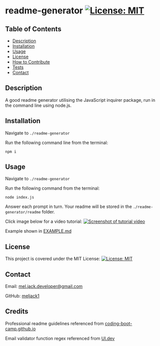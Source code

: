 # readme-generator [![License: MIT](https://img.shields.io/badge/License-MIT-yellow.svg)](https://opensource.org/licenses/MIT)

## Table of Contents
* [Description](#description)
* [Installation](#installation)
* [Usage](#usage)
* [License](#license)
* [How to Contribute](#how-to-contribute)
* [Tests](#tests)
* [Contact](#contact)

## Description
A good readme generator utilising the JavaScript inquirer package, run in the command line using node.js. 

## Installation
Navigate to ```./readme-generator```

Run the following command line from the terminal: 

```npm i```

## Usage
Navigate to ```./readme-generator```

Run the following command from the terminal: 

```node index.js```

Answer each prompt in turn. Your readme will be stored in the ```./readme-generator/readme``` folder.

Click image below for a video tutorial:
[![Screenshot of tutorial video](./assets/screenshot.PNG)](https://drive.google.com/file/d/18F8296pA3m1KFPlM-9r6TCkiX3sMYcvS/preview)

Example shown in [EXAMPLE.md](./EXAMPLE.md)

## License 
This project is covered under the MIT License: [![License: MIT](https://img.shields.io/badge/License-MIT-yellow.svg)](https://opensource.org/licenses/MIT)

## Contact
Email: mel.jack.developer@gmail.com

GitHub: [meljack1](https://github.com/meljack1)

## Credits 
Professional readme guidelines referenced from [coding-boot-camp.github.io](https://coding-boot-camp.github.io/full-stack/github/professional-readme-guide)

Email validator function regex referenced from [UI.dev](https://ui.dev/validate-email-address-javascript/)
